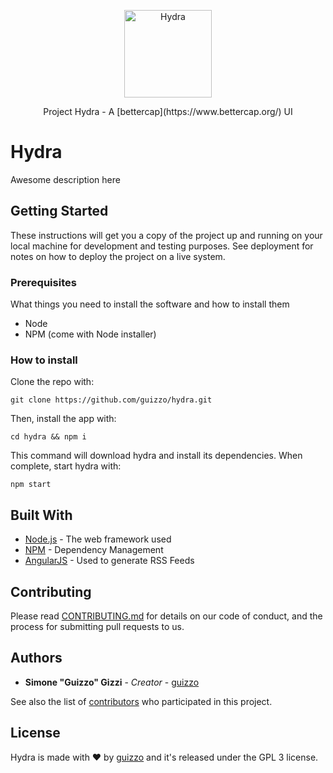 <p align="center">
  <img alt="Hydra" src="https://github.com/guizzo/hydra/blob/master/assets/images/logo.png" height="140" />
</p>
<p align="center">
    Project Hydra - A [bettercap](https://www.bettercap.org/) UI
</p>

# Hydra

Awesome description here

## Getting Started

These instructions will get you a copy of the project up and running on your local machine for development and testing purposes. See deployment for notes on how to deploy the project on a live system.

### Prerequisites

What things you need to install the software and how to install them

- Node
- NPM (come with Node installer)

### How to install

Clone the repo with:

```
git clone https://github.com/guizzo/hydra.git
```

Then, install the app with:

```
cd hydra && npm i
```

This command will download hydra and install its dependencies.
When complete, start hydra with: 

```
npm start
```

## Built With

* [Node.js](http://www.dropwizard.io/1.0.2/docs/) - The web framework used
* [NPM](https://maven.apache.org/) - Dependency Management
* [AngularJS](https://rometools.github.io/rome/) - Used to generate RSS Feeds

## Contributing

Please read [CONTRIBUTING.md](https://gist.github.com/PurpleBooth/b24679402957c63ec426) for details on our code of conduct, and the process for submitting pull requests to us.

## Authors

* **Simone "Guizzo" Gizzi** - *Creator* - [guizzo](https://github.com/guizzo)

See also the list of [contributors](https://github.com/guizzo/hydra/graphs/contributors) who participated in this project.

## License

Hydra is made with ♥ by [guizzo](https://github.com/guizzo) and it's released under the GPL 3 license.
